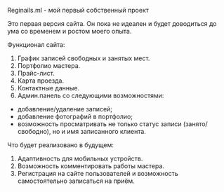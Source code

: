 Reginails.ml - мой первый собственный проект

Это первая версия сайта. Он пока не идеален и будет доводиться до ума со временем и ростом моего опыта.

Функционал сайта:
1. График записей свободных и занятых мест.
2. Портфолио мастера.
3. Прайс-лист.
4. Карта проезда.
5. Контактные данные.
6. Админ.панель со следующими возможностями:
  - добавление/удаление записей;
  - добавление фотографий в портфолио;
  - возможность просматривать не только статус записи (занято/свободно), но и имя записанного клиента.

Что будет реализовано в будущем:
1. Адаптивность для мобильных устройств.
2. Возможность комментировать работы мастера.
3. Регистрация на сайте пользователей и возможность самостоятельно записаться на приём.

